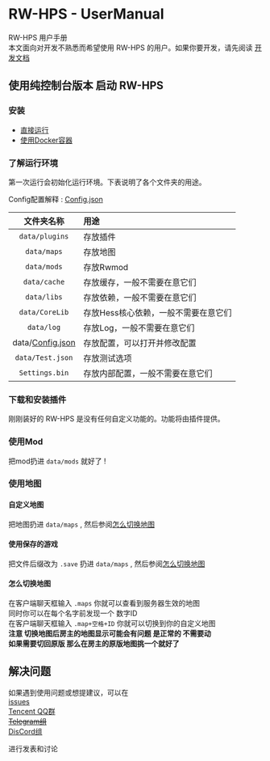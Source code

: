 # RW-HPS - UserManual

RW-HPS 用户手册  
本文面向对开发不熟悉而希望使用 RW-HPS 的用户。如果你要开发，请先阅读 [开发文档](../plugin/README.md)

## 使用纯控制台版本 启动 RW-HPS
### 安装
* [直接运行](Run.md)
* [使用Docker容器](../../../docker/README.md)

### 了解运行环境
第一次运行会初始化运行环境。下表说明了各个文件夹的用途。

Config配置解释 : [Config.json](Config.md)  

|             文件夹名称             | 用途                   |
|:-----------------------------:|:---------------------|
|        `data/plugins`         | 存放插件                 |
|          `data/maps`          | 存放地图                 |
|          `data/mods`          | 存放Rwmod              |
|         `data/cache`          | 存放缓存，一般不需要在意它们       |
|          `data/libs`          | 存放依赖，一般不需要在意它们       |
|        `data/CoreLib`         | 存放Hess核心依赖，一般不需要在意它们 |
|          `data/log`           | 存放Log，一般不需要在意它们      |
| data/[Config.json](Config.md) | 存放配置，可以打开并修改配置       |
|       `data/Test.json`        | 存放测试选项               |
|        `Settings.bin`         | 存放内部配置，一般不需要在意它们     |

### 下载和安装插件
刚刚装好的 RW-HPS 是没有任何自定义功能的。功能将由插件提供。

### 使用Mod
把mod扔进 `data/mods` 就好了 !

### 使用地图
#### 自定义地图
把地图扔进 `data/maps` , 然后参阅[怎么切换地图](#怎么切换地图)
#### 使用保存的游戏
把文件后缀改为 `.save` 扔进 `data/maps` , 然后参阅[怎么切换地图](#怎么切换地图)
#### 怎么切换地图
在客户端聊天框输入 `.maps` 你就可以查看到服务器生效的地图  
同时你可以在每个名字前发现一个 数字ID  
在客户端聊天框输入 `.map+空格+ID` 你就可以切换到你的自定义地图  
**注意 切换地图后房主的地图显示可能会有问题 是正常的 不需要动**  
**如果需要切回原版 那么在房主的原版地图挑一个就好了**

## 解决问题

如果遇到使用问题或想提建议，可以在  
[issues](https://github.com/RW-HPS/RW-HPS/issues)  
[Tencent QQ群](https://qm.qq.com/cgi-bin/qm/qr?k=qhJ6ekYF9pD9jO6j8H2rZw8ePAVypoU0&jump_from=webapi)  
<del>[Telegram组](https://t.me/RW_HPS) </del>  
[DisCord组](https://discord.gg/VwwxJhVG64)

进行发表和讨论